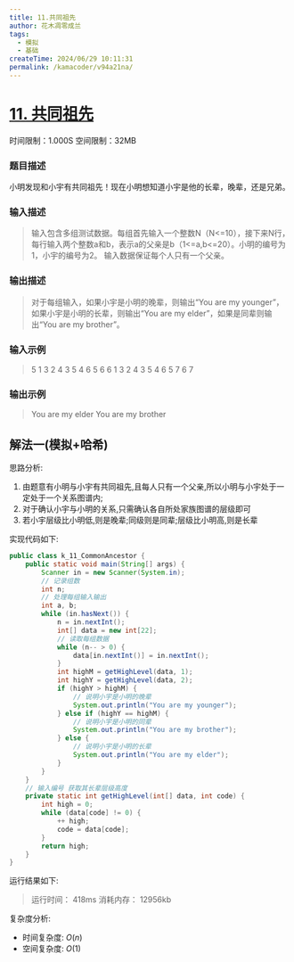 ```yaml
---
title: 11.共同祖先
author: 花木凋零成兰
tags:
  - 模拟
  - 基础
createTime: 2024/06/29 10:11:31
permalink: /kamacoder/v94a21na/
---
```


# [11. 共同祖先](https://www.kamacoder.com/problempage.php?pid=1010)
时间限制：1.000S  空间限制：32MB
### 题目描述
小明发现和小宇有共同祖先！现在小明想知道小宇是他的长辈，晚辈，还是兄弟。
### 输入描述
> 输入包含多组测试数据。每组首先输入一个整数N（N<=10），接下来N行，每行输入两个整数a和b，表示a的父亲是b（1<=a,b<=20）。小明的编号为1，小宇的编号为2。
> 输入数据保证每个人只有一个父亲。
### 输出描述
> 对于每组输入，如果小宇是小明的晚辈，则输出“You are my younger”，如果小宇是小明的长辈，则输出“You are my elder”，如果是同辈则输出“You are my brother”。
### 输入示例
>5
1 3
2 4
3 5
4 6
5 6
6
1 3
2 4
3 5
4 6
5 7
6 7
### 输出示例
> You are my elder
> You are my brother

## 解法一(模拟+哈希)

思路分析:
1. 由题意有小明与小宇有共同祖先,且每人只有一个父亲,所以小明与小宇处于一定处于一个关系图谱内;
2. 对于确认小宇与小明的关系,只需确认各自所处家族图谱的层级即可
3. 若小宇层级比小明低,则是晚辈;同级则是同辈;层级比小明高,则是长辈

实现代码如下:
```java
public class k_11_CommonAncestor {
    public static void main(String[] args) {
        Scanner in = new Scanner(System.in);
        // 记录组数
        int n;
        // 处理每组输入输出
        int a, b;
        while (in.hasNext()) {
            n = in.nextInt();
            int[] data = new int[22];
            // 读取每组数据
            while (n-- > 0) {
                data[in.nextInt()] = in.nextInt();
            }
            int highM = getHighLevel(data, 1);
            int highY = getHighLevel(data, 2);
            if (highY > highM) {
                // 说明小宇是小明的晚辈
                System.out.println("You are my younger");
            } else if (highY == highM) {
                // 说明小宇是小明的同辈
                System.out.println("You are my brother");
            } else {
                // 说明小宇是小明的长辈
                System.out.println("You are my elder");
            }
        }
    }
    // 输入编号 获取其长辈层级高度
    private static int getHighLevel(int[] data, int code) {
        int high = 0;
        while (data[code] != 0) {
            ++ high;
            code = data[code];
        }
        return high;
    }
}
```
运行结果如下:

> 运行时间：
418ms
消耗内存：
12956kb

复杂度分析:
- 时间复杂度: $O(n)$
- 空间复杂度: $O(1)$
